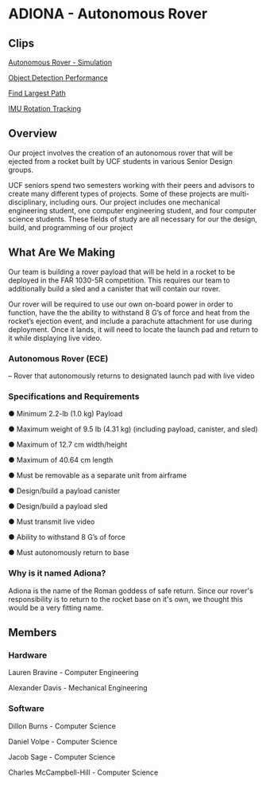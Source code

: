 # ADIONA - Autonomous Rover

## Clips

[Autonomous Rover - Simulation](https://youtu.be/n3SxMWBhOwM)

[Object Detection Performance](https://youtube.com/shorts/BuMwp36cBrU?feature=share)

[Find Largest Path](https://youtu.be/AoVCLV2Qi2g)

[IMU Rotation Tracking](https://youtu.be/EcaCT_b3m4c)


## Overview

Our project involves the creation of an autonomous rover that will be ejected from a rocket built by UCF students in various Senior Design groups. 

UCF seniors spend two semesters working with their peers and advisors to create many different types of projects. Some of these projects are multi-disciplinary, including ours. Our project includes one mechanical engineering student, one computer engineering student, and four computer science students. These fields of study are all necessary for our the design, build, and programming of our project

## What Are We Making

Our team is building a rover payload that will be held in a rocket to be deployed in the FAR 1030-5R competition. This requires our team to additionally build a sled and a canister that will contain our rover. 

Our rover will be required to use our own on-board power in order to function, have the the ability to withstand 8 G’s of force and heat from the rocket’s ejection event, and include a parachute attachment for use during deployment. Once it lands, it will need to locate the launch pad and return to it while displaying live video.

### Autonomous Rover (ECE)

– Rover that autonomously returns to designated launch pad with live
video

### Specifications and Requirements 

● Minimum 2.2-lb (1.0 kg) Payload

● Maximum weight of 9.5 lb (4.31 kg) (including payload, canister, and sled) 

● Maximum of 12.7 cm width/height

● Maximum of 40.64 cm length  

● Must be removable as a separate unit from airframe 

● Design/build a payload canister 

● Design/build a payload sled 

● Must transmit live video 

● Ability to withstand 8 G’s of force 

● Must autonomously return to base

### Why is it named Adiona? 

Adiona is the name of the Roman goddess of safe return. Since our rover's responsibility is to return to the rocket base on it's own, we thought this would be a very fitting name.

## Members

### Hardware

Lauren Bravine - Computer Engineering

Alexander Davis - Mechanical Engineering

### Software

Dillon Burns - Computer Science

Daniel Volpe - Computer Science

Jacob Sage - Computer Science

Charles McCampbell-Hill - Computer Science

